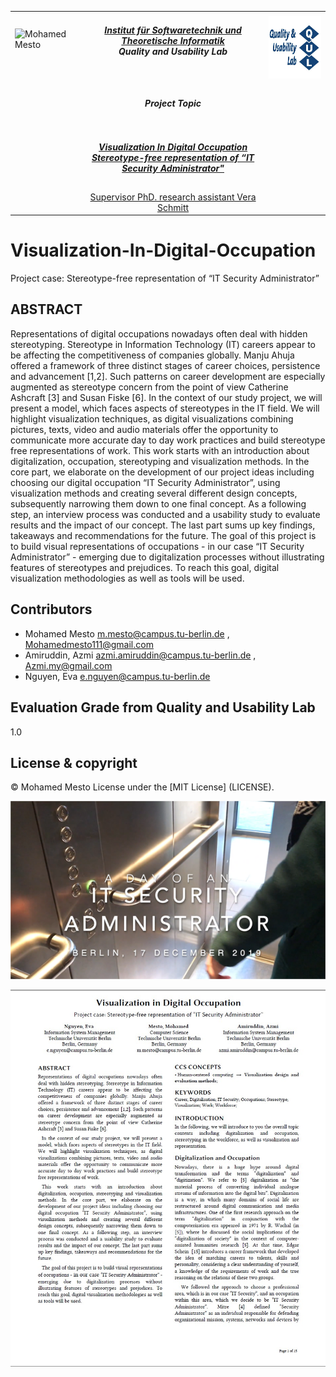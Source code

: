 <table border=0>
<tr border=0>
<td> <img align="left"  alt="Mohamed Mesto" width="100px" height='60px' src="https://www.ods.tu-berlin.de/fileadmin/Aperto_design/img/logo_01.gif"/> </td>
  <td align="center"> <h5><a href="https://www.qu.tu-berlin.de/menue/qu/">
Institut für Softwaretechnik und Theoretische Informatik
</a><br>Quality and Usability Lab<br> <br>
 </h5> </td>
  <td>  <img align="right"  alt="Mohamed Mesto" width="160px" height='100px' src="Images/QULAB.png"/></td>
</tr>
<tr border=0>
<td> </td><td  align="center"><h5> Project Topic </h5> </td><td> </td>
</tr>
<tr border=0>
<td> </td><td> </td><td> </td>
</tr>
  <tr>
    <td> </td>
<td align="center"><h5><a href="https://github.com/MohamedMesto/Visualization-In-Digital-Occupation-Latex-Atlas.ti">Visualization In Digital Occupation</br>Stereotype-free representation of “IT Security Administrator"</a></h5></td>
    <td> </td>
</tr>
  <tr>
    <td> </td>  <td align="center"><a href="https://www.linkedin.com/in/vera-schmitt/">Supervisor PhD. research assistant Vera Schmitt</a></td>
</tr>
</table>



# Visualization-In-Digital-Occupation
Project case: Stereotype-free representation of “IT Security Administrator”
## ABSTRACT
Representations of digital occupations nowadays often deal with hidden stereotyping. Stereotype in Information Technology (IT) careers appear to be affecting the competitiveness of companies globally. Manju Ahuja offered a framework of three distinct stages of career choices, persistence and advancement [1,2]. Such patterns on career development are especially augmented as stereotype concern from the point of view Catherine Ashcraft [3] and Susan Fiske [6].
In the context of our study project, we will present a model, which faces aspects of stereotypes in the IT field. We will highlight visualization techniques, as digital visualizations combining pictures, texts, video and audio materials offer the opportunity to communicate more accurate day to day work practices and build stereotype free representations of work.
This work starts with an introduction about digitalization, occupation, stereotyping and visualization methods. In the core part, we elaborate on the development of our project ideas including choosing our digital occupation “IT Security Administrator”, using visualization methods and creating several different design concepts, subsequently narrowing them down to one final concept. As a following step, an interview process was conducted and a usability study to evaluate results and the impact of our concept. The last part sums up key findings, takeaways and recommendations for the future.
The goal of this project is to build visual representations of occupations - in our case “IT Security Administrator” - emerging due to digitalization processes without illustrating features of stereotypes and prejudices. To reach this goal, digital visualization methodologies as well as tools will be used.
## Contributors
- Mohamed Mesto m.mesto@campus.tu-berlin.de  , Mohamedmesto111@gmail.com
- Amiruddin, Azmi  azmi.amiruddin@campus.tu-berlin.de , Azmi.my@gmail.com
- Nguyen, Eva e.nguyen@campus.tu-berlin.de

## Evaluation Grade from Quality and Usability Lab
1.0

## License & copyright
© Mohamed Mesto
License under the [MIT License] (LICENSE).

![](Video_of_daily_life_of_IT_Admin/CoverImage_of_daily_life_of_IT_Admin.png)

![](Images/ReportImage_VisualizationInDigitalOccupation.jpg)


